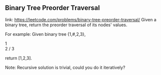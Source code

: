 ## Binary Tree Preorder Traversal 
link: <https://leetcode.com/problems/binary-tree-preorder-traversal/>
Given a binary tree, return the preorder traversal of its nodes' values.


For example:
Given binary tree {1,#,2,3},

   1
    \
     2
    /
   3



return [1,2,3].


Note: Recursive solution is trivial, could you do it iteratively?